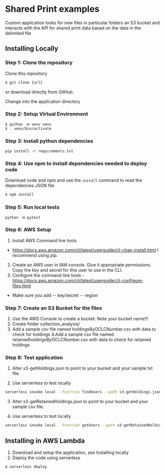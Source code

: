 # Shared Print examples

Custom application looks for new files in particular folders an S3 bucket and interacts with the API for shared print data based on the data in the delimited file

## Installing Locally

### Step 1: Clone the repository
Clone this repository

```bash
$ git clone {url}
```
or download directly from GitHub.

Change into the application directory

### Step 2: Setup Virtual Environment

```
$ python -m venv venv
$ . venv/bin/activate
```

### Step 3: Install python dependencies

```
pip install -r requirements.txt
```

### Step 4: Use npm to install dependencies needed to deploy code
Download node and npm and use the `install` command to read the dependencies JSON file 

```bash
$ npm install
```

### Step 5: Run local tests

```
python -m pytest
```

### Step 6: AWS Setup

1. Install AWS Command line tools
- https://docs.aws.amazon.com/cli/latest/userguide/cli-chap-install.html
I recommend using pip.
2. Create an AWS user in IAM console. Give it appropriate permissions. Copy the key and secret for this user to use in the CLI. 
3. Configure the command line tools - https://docs.aws.amazon.com/cli/latest/userguide/cli-configure-files.html

- Make sure you add 
-- key/secret
-- region
    
### Step 7: Create an S3 Bucket for the files
1. Use the AWS Console to create a bucket. Note your bucket name!!!
2. Create folder collection_analysis/
3. Add a sample csv file named holdingsByOCLCNumber.csv with data to check for holdings
4.Add a sample csv file named retainedholdingsByOCLCNumber.csv with data to check for retained holdings


### Step 8: Test application
1. Alter s3-getHoldings.json to point to your bucket and your sample txt file.

2. Use serverless to test locally

```bash
serverless invoke local --function findUsers --path s3-getHoldings.json
```

3. Alter s3-getRetainedHoldings.json to point to your bucket and your sample csv file.

4. Use serverless to test locally

```bash
serverless invoke local --function getUsers --path s3-getRetainedHoldings.json
```

## Installing in AWS Lambda

1. Download and setup the application, see Installing locally
2. Deploy the code using serverless

```bash
$ serverless deploy
```
